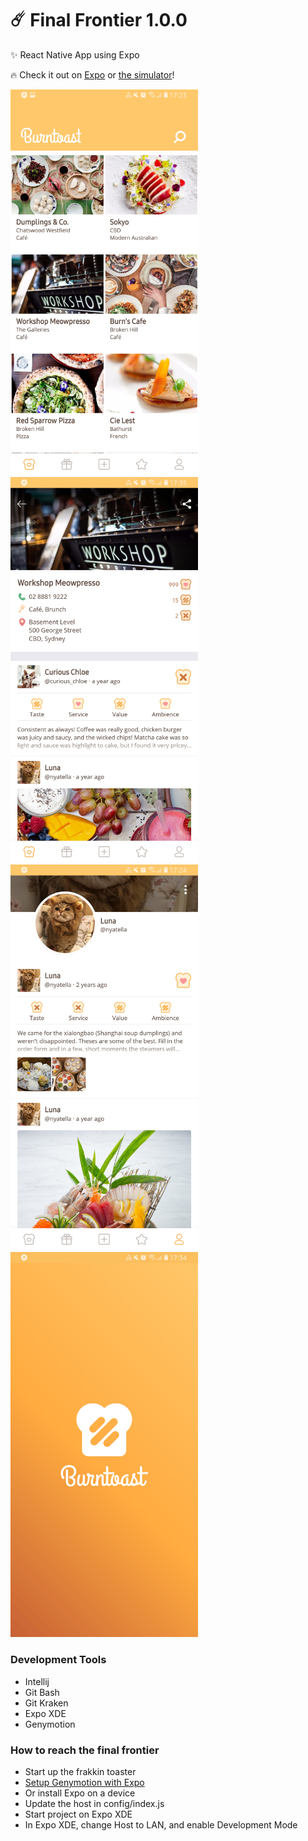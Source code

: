 # ☄️ Final Frontier 1.0.0

✨ React Native App using Expo

🔥 Check it out on [Expo](https://expo.io/@psyanite/burntoast) or [the simulator](https://expo.io/appetize-simulator?url=https://expo.io/@psyanite/burntoast)!

<img width="300" src="docs/images/homepage.jpg" />
<img width="300" src="docs/images/store.jpg" />
<img width="300" src="docs/images/profile.jpg" />
<img width="300" src="docs/images/loading-screen.jpg" />


### Development Tools

* Intellij
* Git Bash
* Git Kraken
* Expo XDE
* Genymotion

### How to reach the final frontier

* Start up the frakkin toaster
* [Setup Genymotion with Expo](https://medium.com/@psyanite/how-to-use-genymotion-with-expo-cc52815928cf)
* Or install Expo on a device
* Update the host in config/index.js
* Start project on Expo XDE
* In Expo XDE, change Host to LAN, and enable Development Mode
